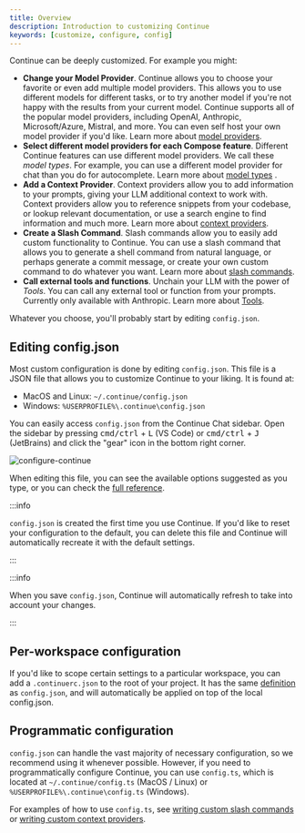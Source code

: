 ```yaml
---
title: Overview
description: Introduction to customizing Continue
keywords: [customize, configure, config]
---
```


Continue can be deeply customized. For example you might:

- **Change your Model Provider**.  Continue allows you to choose your favorite or even add multiple model providers. This allows you to use different models for different tasks, or to try another model if you're not happy with the results from your current model. Continue supports all of the popular model providers, including OpenAI, Anthropic, Microsoft/Azure, Mistral, and more.  You can even self host your own model provider if you'd like.  Learn more about [model providers](/customize/model-providers).
- **Select different model providers for each Compose feature**.  Different Continue features can use different model providers.  We call these _model types_.  For example, you can use a different model provider for chat than you do for autocomplete.  Learn more about [model types](/customize/model-types) .
- **Add a Context Provider**.  Context providers allow you to add information to your prompts, giving your LLM additional context to work with.  Context providers allow you to reference snippets from your codebase, or lookup relevant documentation, or use a search engine to find information and much more.  Learn more about [context providers](/customize/context-providers).
- **Create a Slash Command**.  Slash commands allow you to easily add custom functionality to Continue.  You can use a slash command that allows you to generate a shell command from natural language, or perhaps generate a commit message, or create your own custom command to do whatever you want.  Learn more about [slash commands](/customize/slash-commands).
- **Call external tools and functions**.  Unchain your LLM with the power of _Tools_.  You can call any external tool or function from your prompts.  Currently only available with Anthropic.  Learn more about [Tools](/customize/tools).

Whatever you choose, you'll probably start by editing `config.json`.

## Editing config.json

Most custom configuration is done by editing `config.json`. This file is a JSON file that allows you to customize Continue to your liking.  It is found at:

- MacOS and Linux: `~/.continue/config.json`
- Windows: `%USERPROFILE%\.continue\config.json`

You can easily access `config.json` from the Continue Chat sidebar.  Open the sidebar by pressing <kbd>cmd/ctrl</kbd> + <kbd>L</kbd> (VS Code) or <kbd>cmd/ctrl</kbd> + <kbd>J</kbd> (JetBrains) and click the "gear" icon in the bottom right corner.

![configure-continue](/img/configure-continue.png)

When editing this file, you can see the available options suggested as you type, or you can check the [full reference](./deep-dives/configuration.md).

:::info

`config.json` is created the first time you use Continue.  If you'd like to reset your configuration to the default, you can delete this file and Continue will automatically recreate it with the default settings.

:::

:::info

When you save `config.json`, Continue will automatically refresh to take into account your changes.

:::

## Per-workspace configuration

If you'd like to scope certain settings to a particular workspace, you can add a `.continuerc.json` to the root of your project. It has the same [definition](./deep-dives/configuration.md) as `config.json`, and will automatically be applied on top of the local config.json.

## Programmatic configuration

`config.json` can handle the vast majority of necessary configuration, so we recommend using it whenever possible. However, if you need to programmatically configure Continue, you can use `config.ts`, which is located at `~/.continue/config.ts` (MacOS / Linux) or `%USERPROFILE%\.continue\config.ts` (Windows).

For examples of how to use `config.ts`, see [writing custom slash commands](./tutorials/build-your-own-slash-command.md#custom-slash-commands) or [writing custom context providers](./tutorials/build-your-own-context-provider.md).
